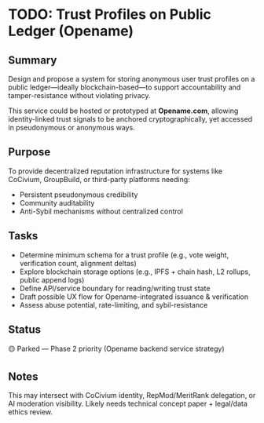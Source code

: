 <!-- Filename: TODO_Trust_Profiles_Public_Ledger.md -->
<!-- Location: /admin/ -->
<!-- Created: 2025-07-25 01:12 UTC -->

# TODO: Trust Profiles on Public Ledger (Opename)

## Summary
Design and propose a system for storing anonymous user trust profiles on a public ledger—ideally blockchain-based—to support accountability and tamper-resistance without violating privacy.

This service could be hosted or prototyped at **Opename.com**, allowing identity-linked trust signals to be anchored cryptographically, yet accessed in pseudonymous or anonymous ways.

## Purpose
To provide decentralized reputation infrastructure for systems like CoCivium, GroupBuild, or third-party platforms needing:
- Persistent pseudonymous credibility
- Community auditability
- Anti-Sybil mechanisms without centralized control

## Tasks
- Determine minimum schema for a trust profile (e.g., vote weight, verification count, alignment deltas)
- Explore blockchain storage options (e.g., IPFS + chain hash, L2 rollups, public append logs)
- Define API/service boundary for reading/writing trust state
- Draft possible UX flow for Opename-integrated issuance & verification
- Assess abuse potential, rate-limiting, and sybil-resistance

## Status
🟡 Parked — Phase 2 priority (Opename backend service strategy)

## Notes
This may intersect with CoCivium identity, RepMod/MeritRank delegation, or AI moderation visibility. Likely needs technical concept paper + legal/data ethics review.



